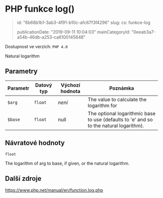 PHP funkce log()
================

> id: "6b68b1b1-3ab3-4f91-b10c-afc67f3f4296"
> slug:
> 	cs: funkce-log
>
> publicationDate: "2019-09-11 10:04:03"
> mainCategoryId: "0eeab3a7-a54b-46db-a253-ca6100145648"

Dostupnost ve verzích: `PHP 4.0`

Natural logarithm


Parametry
--------------

| Parametr | Datový typ | Výchozí hodnota | Poznámka |
|-----|-----|-----|-----|
| `$arg` | `float` | *není* | The value to calculate the logarithm for |
| `$base` | `float` | null | The optional logarithmic base to use (defaults to 'e' and so to the natural logarithm). |


Návratové hodnoty
----------------

`float`

The logarithm of arg to
base, if given, or the
natural logarithm.

Další zdroje
------------

https://www.php.net/manual/en/function.log.php
